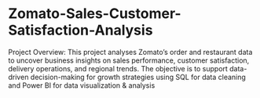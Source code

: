 # Zomato-Sales-Customer-Satisfaction-Analysis
Project Overview:  This project analyses Zomato’s order and restaurant data to uncover business insights on sales performance, customer satisfaction, delivery operations, and regional trends.  The objective is to support data-driven decision-making for growth strategies using  SQL for data cleaning and Power BI for data visualization &amp; analysis
